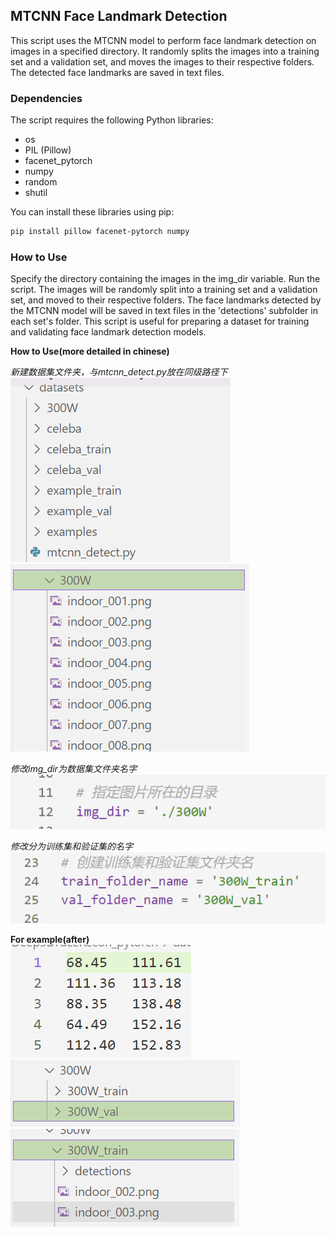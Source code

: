 ## MTCNN Face Landmark Detection
This script uses the MTCNN model to perform face landmark detection on images in a specified directory. It randomly splits the images into a training set and a validation set, and moves the images to their respective folders. The detected face landmarks are saved in text files.
### Dependencies

The script requires the following Python libraries:

- os
- PIL (Pillow)
- facenet_pytorch
- numpy
- random
- shutil

You can install these libraries using pip:

```bash
pip install pillow facenet-pytorch numpy
```

### How to Use  

Specify the directory containing the images in the img_dir variable.
Run the script. The images will be randomly split into a training set and a validation set, and moved to their respective folders. The face landmarks detected by the MTCNN model will be saved in text files in the 'detections' subfolder in each set's folder.
This script is useful for preparing a dataset for training and validating face landmark detection models.

**How to Use(more detailed in chinese)**  

*新建数据集文件夹，与mtcnn_detect.py放在同级路径下*
![Alt text](readme_png/image.png) 
![Alt text](readme_png/image-1.png)

*修改img_dir为数据集文件夹名字*
![Alt text](readme_png/image-3.png)

*修改分为训练集和验证集的名字*
![Alt text](readme_png/image-4.png)

**For example(after)**  
![Alt text](readme_png/image-5.png)
![Alt text](readme_png/image-6.png)
![Alt text](readme_png/image-7.png)
